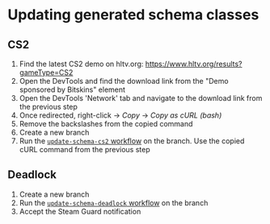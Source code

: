 # Updating generated schema classes

## CS2

1. Find the latest CS2 demo on hltv.org: https://www.hltv.org/results?gameType=CS2
2. Open the DevTools and find the download link from the "Demo sponsored by Bitskins" element
3. Open the DevTools 'Network' tab and navigate to the download link from the previous step
4. Once redirected, right-click -> _Copy_ -> _Copy as cURL (bash)_
5. Remove the backslashes from the copied command
6. Create a new branch
7. Run the [`update-schema-cs2` workflow](https://github.com/saul/demofile-net/actions/workflows/update-schema-cs2.yml) on the branch. Use the copied cURL command from the previous step

## Deadlock

1. Create a new branch
2. Run the [`update-schema-deadlock` workflow](https://github.com/saul/demofile-net/actions/workflows/update-schema-deadlock.yml) on the branch
3. Accept the Steam Guard notification
